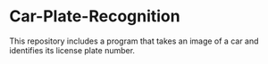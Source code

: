 # Car-Plate-Recognition
This repository includes a program that takes an image of a car and identifies its license plate number.
